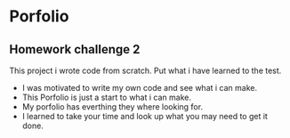 # Porfolio

## Homework challenge 2 

This project i wrote code from scratch. Put what i have learned to the test. 

* I was motivated to write my own code and see what i can make.
* This Porfolio is just a start  to what i can make.
* My porfolio has everthing they where looking for. 
* I learned to take your time and look up what you may need to get it done.   
